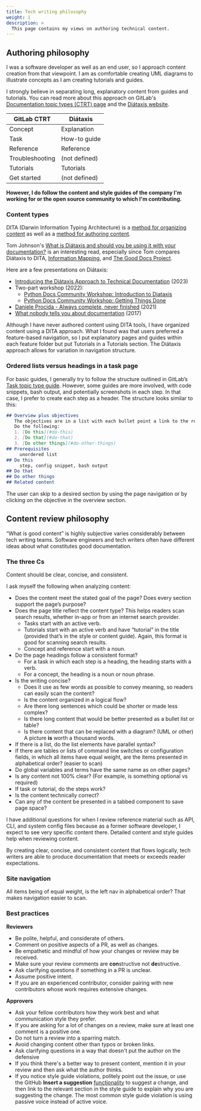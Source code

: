 ```yaml
---
title: Tech writing philosophy
weight: 1
description: >
  This page contains my views on authoring technical content.
---
```


## Authoring philosophy

I was a software developer as well as an end user, so I approach content creation from that viewpoint. I am as comfortable creating UML diagrams to illustrate concepts as I am creating tutorials and guides.

I strongly believe in separating long, explanatory content from guides and tutorials. You can read more about this approach on GitLab's [Documentation topic types (CTRT) page](https://docs.gitlab.com/ee/development/documentation/topic_types/index.html) and the [Diátaxis website](https://diataxis.fr/). 

| GitLab CTRT | Diátaxis |
| ------------ | ----------- |
| Concept      | Explanation |
| Task    | How-to guide |
| Reference    | Reference |
| Troubleshooting    | (not defined) |
| Tutorials    | Tutorials  |
| Get started    |  (not defined)  |

**However, I do follow the content and style guides of the company I'm working for or the open source community to which I'm contributing.**

### Content types

DITA (Darwin Information Typing Architecture) is a [method for organizing content](https://technicalwriterhq.com/writing/technical-writing/darwin-information-typing-architecture-dita/) as well as a [method for authoring content](https://www.oasis-open.org/committees/dita/faq.php).

Tom Johnson's [What is Diátaxis and should you be using it with your documentation?](https://idratherbewriting.com/blog/what-is-diataxis-documentation-framework) is an interesting read, especially since Tom compares Diátaxis to DITA, [Information Mapping](https://informationmapping.com/), and [The Good Docs Project](https://thegooddocsproject.dev/).

Here are a few presentations on Diátaxis:

* [Introducing the Diátaxis Approach to Technical Documentation](https://www.brighttalk.com/webcast/9273/594742) (2023)
* Two-part workshop (2022):
  * [Python Docs Community Workshop: Introduction to Diataxis](https://www.youtube.com/watch?v=710uQqIqsWk) 
  * [Python Docs Community Workshop: Getting Things Done](https://www.youtube.com/watch?v=ECXtMPx-4uQ)
* [Daniele Procida - Always complete, never finished](https://www.youtube.com/watch?v=Wc7n7uIg4AM) (2021)
* [What nobody tells you about documentation](https://www.youtube.com/watch?v=t4vKPhjcMZg)  (2017)

Although I have never authored content using DITA tools, I have organized content using a DITA approach. What I found was that users preferred a feature-based navigation, so I put explanatory pages and guides within each feature folder but put Tutorials in a Tutorials section. The Diátaxis approach allows for variation in navigation structure.

### Ordered lists versus headings in a task page

For basic guides, I generally try to follow the structure outlined in GitLab’s [Task topic type guide](https://docs.gitlab.com/ee/development/documentation/topic_types/task.html). However, some guides are more involved, with code snippets, bash output,  and potentially screenshots in each step. In that case, I prefer to create each step as a header.  The structure looks similar to this:

```markdown
## Overview plus objectives
   The objectives are in a list with each bullet point a link to the relevant heading.
   Do the following:
   1. [Do this](#do-this)
   2. [Do that](#do-that)
   3. [Do other things](#do-other-things)
## Prerequisites
	 unordered list
## Do this
	 step, config snippet, bash output
## Do that
## Do other things
## Related content   
```

The user can skip to a desired section by using the page navigation or by clicking on the objective in the overview section.

## Content review philosophy

“What is good content” is highly subjective varies considerably between tech writing teams. Software engineers and tech writers often have  different ideas about what constitutes good documentation. 

### **The three Cs**

Content should be clear, concise, and consistent.

I ask myself the following when analyzing content:

* Does the content meet the stated goal of the page? Does every section support the page’s purpose?
* Does the page title reflect the content type? This helps readers scan search results, whether in-app or from an internet search provider. 
  * Tasks start with an active verb.
  * Tutorials start with an active verb and have “tutorial” in the title (provided that’s in the style or content guide). Again, this format is good for scanning search results.
  * Concept and reference start with a noun.
* Do the page headings follow a consistent format? 
  * For a task in which each step is a heading, the heading starts with a verb.
  * For a concept, the heading is a noun or noun phrase.
* Is the writing concise?
  * Does it use as few words as possible to convey meaning, so readers can easily scan the content? 
  * Is the content organized in a logical flow?
  * Are there long sentences which could be shorter or made less complex?
  * Is there long content that would be better presented as a bullet list or table?
  * Is there content that can be replaced with a diagram? (UML or other) A picture **is** worth a thousand words. 
* If there is a list, do the list elements have parallel syntax?
* If there are tables or lists of command line switches or configuration fields, in which all items have equal weight, are the items presented in alphabetical order? (easier to scan)
* Do global variables and terms have the same name as on other pages? 
* Is any content not 100% clear? (For example, is something optional vs required)
* If task or tutorial, do the steps work?
* Is the content technically correct?
* Can any of the content be presented in a tabbed component to save page space?

I have additional questions for when I review reference material such as API, CLI, and system config files because as a former software developer, I expect to see very specific content there. Detailed content and style guides help when reviewing content. 

By creating clear, concise, and consistent content that flows logically, tech writers are able to produce documentation that meets or exceeds reader expectations.

### Site navigation

All items being of equal weight, is the left nav in alphabetical order? That makes navigation easier to scan.

### Best practices

**Reviewers**

* Be polite, helpful, and considerate of others.
* Comment on positive aspects of a PR, as well as changes.
* Be empathetic and mindful of how your changes or review may be received.
* Make sure your review comments are **con**structive not **de**structive.
* Ask clarifying questions if something in a PR is unclear.
* Assume positive intent.
* If you are an experienced contributor, consider pairing with new contributors whose work requires extensive changes.

**Approvers**

* Ask your fellow contributors how they work best and what communication style they prefer.
* If you are asking for a lot of changes on a review, make sure at least one comment is a positive one.
* Do not turn a review into a sparring match.
* Avoid changing content other than typos or broken links.
* Ask clarifying questions in a way that doesn't put the author on the defensive
* If you think there's a better way to present content, mention it in your review and then ask what the author thinks.
* If you notice style guide violations, politely point out the issue, or use the GitHub **Insert a suggestion** [functionality](https://docs.github.com/en/pull-requests/collaborating-with-pull-requests/reviewing-changes-in-pull-requests/commenting-on-a-pull-request#adding-line-comments-to-a-pull-request) to suggest a change, and then link to the relevant section in the style guide to explain why you are suggesting the change. The most common style guide violation is using passive voice instead of active voice.
